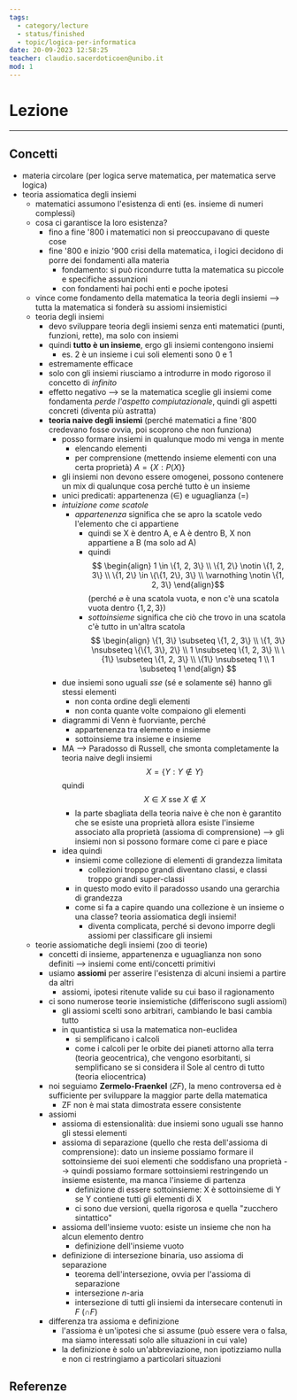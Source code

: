```yaml
---
tags:
  - category/lecture
  - status/finished
  - topic/logica-per-informatica
date: 20-09-2023 12:58:25
teacher: claudio.sacerdoticoen@unibo.it
mod: 1
---
```

# Lezione
---
## Concetti
- materia circolare (per logica serve matematica, per matematica serve logica)
- teoria assiomatica degli insiemi
	- matematici assumono l'esistenza di enti (es. insieme di numeri complessi)
	- cosa ci garantisce la loro esistenza?
		- fino a fine '800 i matematici non si preoccupavano di queste cose
		- fine '800 e inizio '900 crisi della matematica, i logici decidono di porre dei fondamenti alla materia
			- fondamento: si può ricondurre tutta la matematica su piccole e specifiche assunzioni
			- con fondamenti hai pochi enti e poche ipotesi
	- vince come fondamento della matematica la teoria degli insiemi --> tutta la matematica si fonderà su assiomi insiemistici
	- teoria degli insiemi
		- devo sviluppare teoria degli insiemi senza enti matematici (punti, funzioni, rette), ma solo con insiemi
		- quindi **tutto è un insieme**, ergo gli insiemi contengono insiemi
			- es. 2 è un insieme i cui soli elementi sono 0 e 1
		- estremamente efficace
		- solo con gli insiemi riusciamo a introdurre in modo rigoroso il concetto di _infinito_
		- effetto negativo --> se la matematica sceglie gli insiemi come fondamenta _perde l'aspetto compiutazionale_, quindi gli aspetti concreti (diventa più astratta)
		- **teoria naive degli insiemi** (perché matematici a fine '800 credevano fosse ovvia, poi scoprono che non funziona)
			- posso formare insiemi in qualunque modo mi venga in mente
				- elencando elementi
				- per comprensione (mettendo insieme elementi con una certa proprietà) $A=\{X: P(X)\}$
			- gli insiemi non devono essere omogenei, possono contenere un mix di qualunque cosa perché tutto è un insieme
			- unici predicati: appartenenza ($\in$) e uguaglianza ($=$)
			- _intuizione come scatole_
				- _appartenenza_ significa che se apro la scatole vedo l'elemento che ci appartiene
					- quindi se X è dentro A, e A è dentro B, X non appartiene a B (ma solo ad A)
					- quindi
					  $$
					  \begin{align}
					  1 \in \{1, 2, 3\} \\
					  \{1, 2\} \notin \{1, 2, 3\} \\
					  \{1, 2\} \in \{\{1, 2\}, 3\} \\
					  \varnothing \notin \{1, 2, 3\}
					  \end{align}$$
					  (perché $\varnothing$ è una scatola vuota, e non c'è una scatola vuota dentro $\{1, 2, 3\}$)
				  - _sottoinsieme_ significa che ciò che trovo in una scatola c'è tutto in un'altra scatola
				    $$
				    \begin{align}
				    \{1, 3\} \subseteq \{1, 2, 3\} \\
				    \{1, 3\} \nsubseteq \{\{1, 3\}, 2\} \\
				    1 \nsubseteq \{1, 2, 3\} \\
				    \{1\} \subseteq \{1, 2, 3\} \\
				    \{1\} \nsubseteq 1 \\
				    1 \subseteq 1
				    \end{align}
				$$
			- due insiemi sono uguali _sse_ (sé e solamente sé) hanno gli stessi elementi
				- non conta ordine degli elementi
				- non conta quante volte compaiono gli elementi
			- diagrammi di Venn è fuorviante, perché
				- appartenenza tra elemento e insieme
				- sottoinsieme tra insieme e insieme
			- MA --> Paradosso di Russell, che smonta completamente la teoria naive degli insiemi
			  $$X=\{Y: Y \notin Y\}$$
			  quindi
			  $$X \in X \text{ sse } X \notin X$$
			  - la parte sbagliata della teoria naive è che non è garantito che se esiste una proprietà allora esiste l'insieme associato alla proprietà (assioma di comprensione) --> gli insiemi non si possono formare come ci pare e piace
		  - idea quindi
			  - insiemi come collezione di elementi di grandezza limitata
				  - collezioni troppo grandi diventano classi, e classi troppo grandi super-classi
			  - in questo modo evito il paradosso usando una gerarchia di grandezza
			  - come si fa a capire quando una collezione è un insieme o una classe? teoria assiomatica degli insiemi!
				  - diventa complicata, perché si devono imporre degli assiomi per classificare gli insiemi
  - teorie assiomatiche degli insiemi (zoo di teorie)
	  - concetti di insieme, appartenenza e uguaglianza non sono definiti --> insiemi come enti/concetti primitivi
	  - usiamo **assiomi** per asserire l'esistenza di alcuni insiemi a partire da altri
		  - assiomi, ipotesi ritenute valide su cui baso il ragionamento
	  - ci sono numerose teorie insiemistiche (differiscono sugli assiomi)
		  - gli assiomi scelti sono arbitrari, cambiando le basi cambia tutto
		  - in quantistica si usa la matematica non-euclidea
			  - si semplificano i calcoli
			  - come i calcoli per le orbite dei pianeti attorno alla terra (teoria geocentrica), che vengono esorbitanti, si semplificano se si considera il Sole al centro di tutto (teoria eliocentrica)
	  - noi seguiamo **Zermelo-Fraenkel** (_ZF_), la meno controversa ed è sufficiente per sviluppare la maggior parte della matematica
		  - ZF non è mai stata dimostrata essere consistente
	  - assiomi
		  - assioma di estensionalità: due insiemi sono uguali sse hanno gli stessi elementi
		  - assioma di separazione (quello che resta dell'assioma di comprensione): dato un insieme possiamo formare il sottoinsieme dei suoi elementi che soddisfano una proprietà --> quindi possiamo formare sottoinsiemi restringendo un insieme esistente, ma manca l'insieme di partenza
			  - definizione di essere sottoinsieme: X è sottoinsieme di Y se Y contiene tutti gli elementi di X
			  - ci sono due versioni, quella rigorosa e quella "zucchero sintattico"
		  - assioma dell'insieme vuoto: esiste un insieme che non ha alcun elemento dentro
			  - definizione dell'insieme vuoto
		  - definizione di intersezione binaria, uso assioma di separazione
			  - teorema dell'intersezione, ovvia per l'assioma di separazione
			  - intersezione _n_-aria
			  - intersezione di tutti gli insiemi da intersecare contenuti in $F$ ($\cap F$)
	  - differenza tra assioma e definizione
		  - l'assioma è un'ipotesi che si assume (può essere vera o falsa, ma siamo interessati solo alle situazioni in cui vale)
		  - la definizione è solo un'abbreviazione, non ipotizziamo nulla e non ci restringiamo a particolari situazioni
## Referenze
